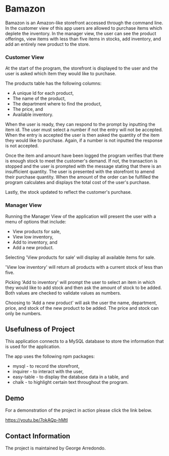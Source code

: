 # Bamazon

Bamazon is an Amazon-like storefront accessed through the command line. In the customer view of this app users are allowed to purchase items which deplete the inventory. In the manager view, the user can see the product offerings, view items with less than five items in stocks, add inventory, and add an entirely new product to the store.

### Customer View

At the start of the program, the storefront is displayed to the user and the user is asked which item they would like to purchase. 

The products table has the following columns:
  * A unique Id for each product, 
  * The name of the product,
  * The department where to find the product,
  * The price, and
  * Available inventory.

When the user is ready, they can respond to the prompt by inputting the item id. The user must select a number if not the entry will not be accepted. When the entry is accepted the user is then asked the quantity of the item they would like to purchase. Again, if a number is not inputted the response is not accepted. 

Once the item and amount have been logged the program verifies that there is enough stock to meet the customer's demand. If not, the transaction is stopped and the user is prompted with the message stating that there is an insufficient quantity. The user is presented with the storefront to amend their purchase quantity. When the amount of the order can be fulfilled the program calculates and displays the total cost of the user's purchase. 

Lastly, the stock updated to reflect the customer's purchase.

### Manager View

Running the Manager View of the application will present the user with a menu of options that include:
  * View products for sale,
  * View low inventory,
  * Add to inventory, and
  * Add a new product.

Selecting 'View products for sale' will display all available items for sale.

'View low inventory' will return all products with a current stock of less than five.

Picking 'Add to inventory' will prompt the user to select an item in which they would like to add stock and then ask the amount of stock to be added. Both values are checked to validate values as numbers.

Choosing to 'Add a new product' will ask the user the name, department, price, and stock of the new product to be added. The price and stock can only be numbers.

## Usefulness of Project

This application connects to a MySQL database to store the information that is used for the application. 

The app uses the following npm packages:
  * mysql - to record the storefront,
  * inquirer - to interact with the user,
  * easy-table - to display the database data in a table, and
  * chalk - to highlight certain text throughout the program. 

## Demo

For a demonstration of the project in action please click the link below.

https://youtu.be/7okAQp-hMtI

## Contact Information

The project is maintained by George Arredondo.



